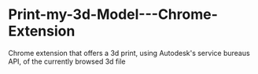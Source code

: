 # Print-my-3d-Model---Chrome-Extension
Chrome extension that offers a 3d print, using Autodesk's service bureaus API, of the currently browsed 3d file
